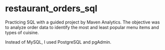 # restaurant_orders_sql

Practicing SQL with a guided project by Maven Analytics. The objective was to analyze order data to identify the most and least popular menu items and types of cuisine.

Instead of MySQL, I used PostgreSQL and pgAdmin.